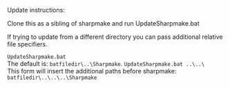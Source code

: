 Update instructions:

Clone this as a sibling of sharpmake and run UpdateSharpmake.bat

If trying to update from a different directory you can pass additional relative file specifiers.

``UpdateSharpmake.bat``  
The default is: ``batfiledir\..\Sharpmake``.
``UpdateSharpmake.bat ..\..\``  
This form will insert the additional paths before sharpmake:  ``batfiledir\..\..\..\Sharpmake``